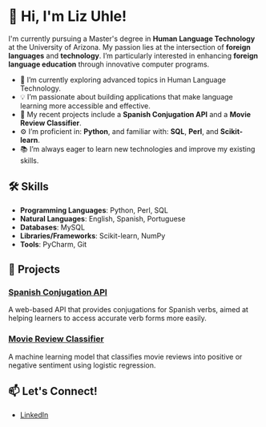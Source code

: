 # 👋 Hi, I'm Liz Uhle!

I'm currently pursuing a Master's degree in **Human Language Technology** at the University of Arizona. My passion lies at the intersection of **foreign languages** and **technology**. I’m particularly interested in enhancing **foreign language education** through innovative computer programs.

- 🌱 I’m currently exploring advanced topics in Human Language Technology.
- 💡 I’m passionate about building applications that make language learning more accessible and effective.
- 🔭 My recent projects include a **Spanish Conjugation API** and a **Movie Review Classifier**.
- ⚙️ I’m proficient in: **Python**, and familiar with: **SQL**, **Perl**, and **Scikit-learn**.
- 📚 I’m always eager to learn new technologies and improve my existing skills.

## 🛠️ Skills

- **Programming Languages**: Python, Perl, SQL
- **Natural Languages**: English, Spanish, Portuguese
- **Databases**: MySQL
- **Libraries/Frameworks**: Scikit-learn, NumPy
- **Tools**: PyCharm, Git

## 🔨 Projects

### [Spanish Conjugation API](https://github.com/lizuhle/SpanishConjugationAPI)
A web-based API that provides conjugations for Spanish verbs, aimed at helping learners to access accurate verb forms more easily.

### [Movie Review Classifier](https://github.com/lizuhle/MovieReviewClassifier)
A machine learning model that classifies movie reviews into positive or negative sentiment using logistic regression.

## 📫 Let's Connect!

- [LinkedIn](https://www.linkedin.com/in/lizuhle/)

